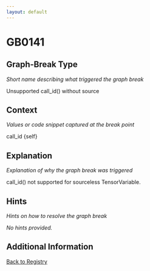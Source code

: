 ```yaml
---
layout: default
---
```

# GB0141

## Graph-Break Type
*Short name describing what triggered the graph break*

Unsupported call_id() without source

## Context
*Values or code snippet captured at the break point*

call_id {self}

## Explanation
*Explanation of why the graph break was triggered*

call_id() not supported for sourceless TensorVariable.

## Hints
*Hints on how to resolve the graph break*

*No hints provided.*


## Additional Information

<!-- ADDITIONAL INFORMATION START - Add custom information below this line -->

<!-- ADDITIONAL INFORMATION END -->

[Back to Registry](../index.html)
